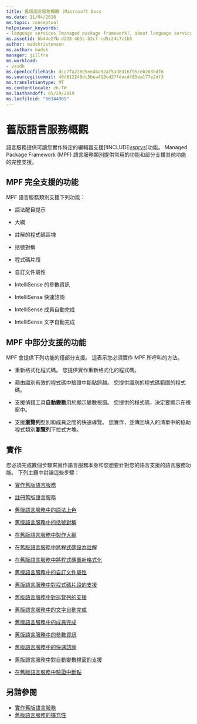 ```yaml
---
title: 舊版語言服務概觀 |Microsoft Docs
ms.date: 11/04/2016
ms.topic: conceptual
helpviewer_keywords:
- language services [managed package framework], about language services
ms.assetid: bb44e27b-d228-463c-b2cf-cd5c24c7c1b5
author: madskristensen
ms.author: madsk
manager: jillfra
ms.workload:
- vssdk
ms.openlocfilehash: dcc7fa218d5ee4ba92af5ad8316f95ceb268bdf6
ms.sourcegitcommit: 40d612240dc5bea418cd27fdacdf85ea177e2df3
ms.translationtype: MT
ms.contentlocale: zh-TW
ms.lasthandoff: 05/29/2019
ms.locfileid: "66344909"
---
```

# <a name="legacy-language-service-overview"></a>舊版語言服務概觀
語言服務提供可讓您實作特定的編輯器支援[!INCLUDE[vsprvs](../../code-quality/includes/vsprvs_md.md)]功能。 Managed Package Framework (MPF) 語言服務類別提供常用的功能和部分支援其他功能的完整支援。

## <a name="fully-supported-features-in-the-mpf"></a>MPF 完全支援的功能
 MPF 語言服務類別支援下列功能：

- 語法醒目提示

- 大綱

- 註解的程式碼區塊

- 括號對稱

- 程式碼片段

- 自訂文件屬性

- IntelliSense 的參數資訊

- IntelliSense 快速諮詢

- IntelliSense 成員自動完成

- IntelliSense 文字自動完成

## <a name="partially-supported-features-in-the-mpf"></a>MPF 中部分支援的功能
 MPF 會提供下列功能的僅部分支援。 這表示您必須實作 MPF 所呼叫的方法。

- 重新格式化程式碼。 您提供實作重新格式化的程式碼。

- 藉由識別有效的程式碼中驗證中斷點跨越。 您提供識別的程式碼範圍的程式碼。

- 支援偵錯工具**自動變數**用於顯示變數視窗。 您提供的程式碼，決定要顯示在視窗中。

- 支援**瀏覽列**型別和成員之間的快速導覽。 您實作，並傳回填入的清單中的協助程式類別**瀏覽列**下拉式方塊。

## <a name="implementation"></a>實作
 您必須完成數個步驟來實作語言服務本身和您想要針對您的語言支援的語言服務功能。 下列主題中討論這些步驟：

- [實作舊版語言服務](../../extensibility/internals/implementing-a-legacy-language-service2.md)

- [註冊舊版語言服務](../../extensibility/internals/registering-a-legacy-language-service1.md)

- [舊版語言服務中的語法上色](../../extensibility/internals/syntax-colorizing-in-a-legacy-language-service.md)

- [舊版語言服務中的括號對稱](../../extensibility/internals/brace-matching-in-a-legacy-language-service.md)

- [在舊版語言服務中製作大綱](../../extensibility/internals/outlining-in-a-legacy-language-service.md)

- [在舊版語言服務中將程式碼設為註解](../../extensibility/internals/commenting-code-in-a-legacy-language-service.md)

- [在舊版語言服務中將程式碼重新格式化](../../extensibility/internals/reformatting-code-in-a-legacy-language-service.md)

- [舊版語言服務中的自訂文件屬性](../../extensibility/internals/custom-document-properties-in-a-legacy-language-service.md)

- [舊版語言服務中對程式碼片段的支援](../../extensibility/internals/support-for-code-snippets-in-a-legacy-language-service.md)

- [舊版語言服務中對巡覽列的支援](../../extensibility/internals/support-for-the-navigation-bar-in-a-legacy-language-service.md)

- [舊版語言服務中的文字自動完成](../../extensibility/internals/word-completion-in-a-legacy-language-service.md)

- [舊版語言服務中的成員完成](../../extensibility/internals/member-completion-in-a-legacy-language-service.md)

- [舊版語言服務中的參數資訊](../../extensibility/internals/parameter-info-in-a-legacy-language-service2.md)

- [舊版語言服務中的快速諮詢](../../extensibility/internals/quick-info-in-a-legacy-language-service.md)

- [舊版語言服務中對自動變數視窗的支援](../../extensibility/internals/support-for-the-autos-window-in-a-legacy-language-service.md)

- [在舊版語言服務中驗證中斷點](../../extensibility/internals/validating-breakpoints-in-a-legacy-language-service.md)

## <a name="see-also"></a>另請參閱
- [實作舊版語言服務](../../extensibility/internals/implementing-a-legacy-language-service1.md)
- [舊版語言服務的擴充性](../../extensibility/internals/legacy-language-service-extensibility.md)